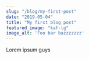 ```yaml
---
slug: "/blog/my-first-post"
date: "2019-05-04"
title: "My first blog post"
featured_image: "kaf-lg"
image_alt: 'Foo bar bazzzzzzz'
---
```


Lorem ipsum guys
